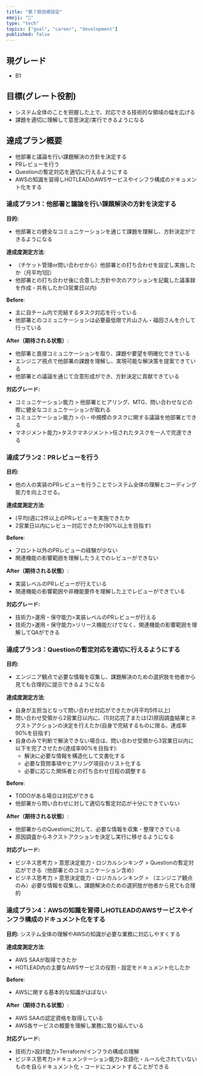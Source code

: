 ```yaml
---
title: "第７期目標設定"
emoji: "🎯"
type: "tech"
topics: ["goal", "career", "development"]
published: false
---
```


## 現グレード

- B1

## 目標(グレート役割)

- システム全体のことを把握した上で、対応できる技術的な領域の幅を広げる
- 課題を適切に理解して意思決定/実行できるようになる

## 達成プラン概要

- 他部署と議論を行い課題解決の方針を決定する
- PRレビューを行う
- Questionの暫定対応を適切に行えるようにする
- AWSの知識を習得しHOTLEADのAWSサービスやインフラ構成のドキュメント化をする

### 達成プラン1：他部署と議論を行い課題解決の方針を決定する

**目的:**

- 他部署との健全なコミュニケーションを通じて課題を理解し、方針決定ができるようになる

**達成度測定方法**:

- （チケット管理or問い合わせから）他部署との打ち合わせを設定し実施したか（月平均1回）
- 他部署との打ち合わせ後に合意した方針や次のアクションを記載した議事録を作成・共有したか(3営業日以内)

**Before**:

- 主に自チーム内で完結するタスク対応を行っている
- 他部署とのコミュニケーションは必要最低限で片山さん・福田さんを介して行っている

**After（期待される状態）**:

- 他部署と直接コミュニケーションを取り、課題や要望を明確化できている
- エンジニア視点で他部署の課題を理解し、実現可能な解決策を提案できている
- 他部署との議論を通じて合意形成ができ、方針決定に貢献できている

**対応グレード:**

- コミュニケーション能力 > 他部署とヒアリング、MTG、問い合わせなどの際に健全なコミュニケーションが取れる
- コミュニケーション能力 > 小・中規模のタスクに関する議論を他部署とできる
- マネジメント能力>タスクマネジメント>任されたタスクを一人で完遂できる

### 達成プラン2：PRレビューを行う

**目的:**

- 他の人の実装のPRレビューを行うことでシステム全体の理解とコーディング能力を向上させる。

**達成度測定方法**:

- (平均)週に2件以上のPRレビューを実施できたか
- 2営業日以内にレビュー対応できたか(90%以上を目指す)

**Before**:

- フロント以外のPRレビューの経験が少ない
- 関連機能の影響範囲を理解したうえでのレビューができない

**After（期待される状態）**:

- 実装レベルのPRレビューが行えている
- 関連機能の影響範囲や非機能要件を理解した上でレビューができている

**対応グレード:**

- 技術力>運用・保守能力>実装レベルのPRレビューが行える
- 技術力>運用・保守能力>リリース機能だけでなく、関連機能の影響範囲を理解してQAができる

### 達成プラン3：Questionの暫定対応を適切に行えるようにする

**目的:**

- エンジニア観点で必要な情報を収集し、課題解決のための選択肢を他者から見ても合理的に提示できるようになる

**達成度測定方法**:

- 自身が主担当となって問い合わせ対応ができたか(月平均5件以上)
- 問い合わせ受領から2営業日以内に、(1)対応完了または(2)原因調査結果とネクストアクションの決定を行えたか(自身で完結するものに限る。達成率90%を目指す)
- 自身のみで判断で解決できない場合は、問い合わせ受領から3営業日以内に以下を完了させたか(達成率90%を目指す):
    - 解決に必要な情報を構造化して文書化する
    - 必要な質問事項やヒアリング項目のリスト化する
    - 必要に応じた関係者との打ち合わせ日程の調整する

**Before**:

- TODOがある場合は対応ができる
- 他部署から問い合わせに対して適切な暫定対応が十分にできていない

**After（期待される状態）**:

- 他部署からのQuestionに対して、必要な情報を収集・整理できている
- 原因調査からネクストアクションを決定し実行に移せるようになる

**対応グレード:**

- ビジネス思考力 > 意思決定能力・ロジカルシンキング > Questionの暫定対応ができる（他部署とのコミュニケーション含め）
- ビジネス思考力 > 意思決定能力・ロジカルシンキング > （エンジニア観点のみ）必要な情報を収集し、課題解決のための選択肢が他者から見ても合理的

### 達成プラン4：AWSの知識を習得しHOTLEADのAWSサービスやインフラ構成のドキュメント化をする

**目的:** システム全体の理解やAWSの知識が必要な業務に対応しやすくする

**達成度測定方法**:

- AWS SAAが取得できたか
- HOTLEAD内の主要なAWSサービスの役割・設定をドキュメント化したか

**Before**:

- AWSに関する基本的な知識がほぼない

**After（期待される状態）**:

- AWS SAAの認定資格を取得している
- AWS各サービスの概要を理解し業務に取り組んでいる

**対応グレード:**

- 技術力>設計能力>Terraform/インフラの構成の理解
- ビジネス思考力>ドキュメンテーション能力>言語化・ルール化されていないものを自らドキュメント化・コードにコメントすることができる